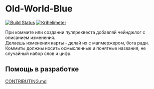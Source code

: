 # Old-World-Blue
[![Build Status](https://travis-ci.org/BlackDevTeam/Old-World-Blues.svg)](https://travis-ci.org/BlackDevTeam/Old-World-Blues) 
[![Krihelimeter](http://www.krihelinator.xyz/badge/BlackDevTeam/Old-World-Blues)](http://www.krihelinator.xyz/repositories/BlackDevTeam/Old-World-Blues)

При коммите или создании пуллреквеста добавляй чейнджлог с описанием изменения.
<br>Делаешь изменения карты - делай их с мапмержером, бога ради. 
<br>Коммиты должны носить осмысленные и понятные названия, не случайный набор слов и цифр.  

## Помощь в разработке

[CONTRIBUTING.md](CONTRIBUTING.md)
